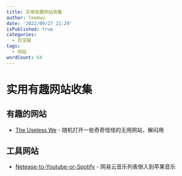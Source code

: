 ```yaml
---
title: 实用有趣网站收集
author: Teemwu
date: '2022/09/27 21:29'
isPublished: true
categories:
  - 百宝箱
tags:
  - 网站
wordCount: 64
---
```


# 实用有趣网站收集

## 有趣的网站
- [The Useless We](https://theuselessweb.com/) - 随机打开一些奇奇怪怪的无用网站，解闷用

## 工具网站
- [Netease-to-Youtube-or-Spotify](https://yyrcd.com/n2s/) - 网易云音乐列表倒入到苹果音乐

